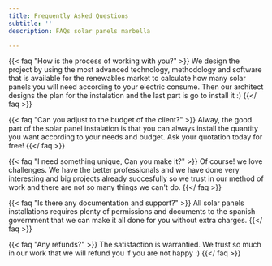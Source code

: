```yaml
---
title: Frequently Asked Questions
subtitle: ''
description: FAQs solar panels marbella

---
```

{{< faq "How is the process of working with you?" >}} We design the project by using the most advanced technology, methodology and software that is available for the renewables market to calculate how many solar panels you will need according to your electric consume. Then our architect designs the plan for the instalation and the last part is go to install it :) {{</ faq >}}

{{< faq "Can you adjust to the budget of the client?" >}} Alway, the good part of the solar panel instalation is that you can always install the quantity you want according to your needs and budget. Ask your quotation today for free! {{</ faq >}}

{{< faq "I need something unique, Can you make it?" >}} Of course! we love challenges. We have the better professionals and we have done very interesting and big projects already succesfully so we trust in our method of work and there are not so many things we can't do. {{</ faq >}}

{{< faq "Is there any documentation and support?" >}} All solar panels installations requires plenty of permissions and documents to the spanish government that we can make it all done for you without extra charges. {{</ faq >}}

{{< faq "Any refunds?" >}} The satisfaction is warrantied. We trust so much in our work that we will refund you if you are not happy :) {{</ faq >}}